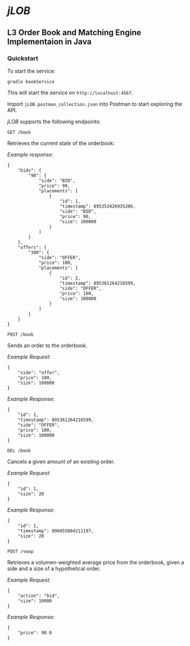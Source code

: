 # _jLOB_
## L3 Order Book and Matching Engine Implementaion in Java


### Quickstart

To start the service:

`gradle bookService`

This will start the service on `http://localhost:4567`.

Import `jLOB.postman_collection.json` into Postman to start exploring the API.

_jLOB_ supports the following endpoints:

`GET /book`

Retrieves the current state of the orderbook:

*Example response*:

```
{
    "bids": {
        "90": {
            "side": "BID",
            "price": 90,
            "placements": [
                {
                    "id": 1,
                    "timestamp": 895353426935206,
                    "side": "BID",
                    "price": 90,
                    "size": 100000
                }
            ]
        }
    },
    "offers": {
        "100": {
            "side": "OFFER",
            "price": 100,
            "placements": [
                {
                    "id": 2,
                    "timestamp": 895361264216599,
                    "side": "OFFER",
                    "price": 100,
                    "size": 100000
                }
            ]
        }
    }
}
```

`POST /book`

Sends an order to the orderbook.

_Example Request:_

```
{
    "side": "offer",
    "price": 100,
    "size": 100000
}
```

_Example Response:_

```
{
    "id": 1,
    "timestamp": 895361264216599,
    "side": "OFFER",
    "price": 100,
    "size": 100000
}
```

`DEL /book`

Cancels a given amount of an existing order.

_Example Request_:

```
{
    "id": 1,
    "size": 20
}
```

_Example Response_:

```
{
    "id": 1,
    "timestamp": 896055004211197,
    "size": 20
}
```

`POST /vwap`

Retrieves a volumen-weighted average price from the orderbook, given a side and a size of a hypothetical order.

_Example Request:_

```
{
    "action": "bid",
    "size": 10000
}
```

_Example Response:_

```
{
    "price": 90.0
}
```